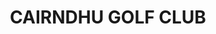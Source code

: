 ---
title: "CAIRNDHU GOLF CLUB"
address: "192, Coast Rd, Ballygally, Larne, County Antrim BT40 2QG"
tel: "028 2858 3954"
county: "Antrim"
category: "Pitch And Putt"
type: "Content"
lat: "054.8952330000"
lng: "-005.8486500000"
---